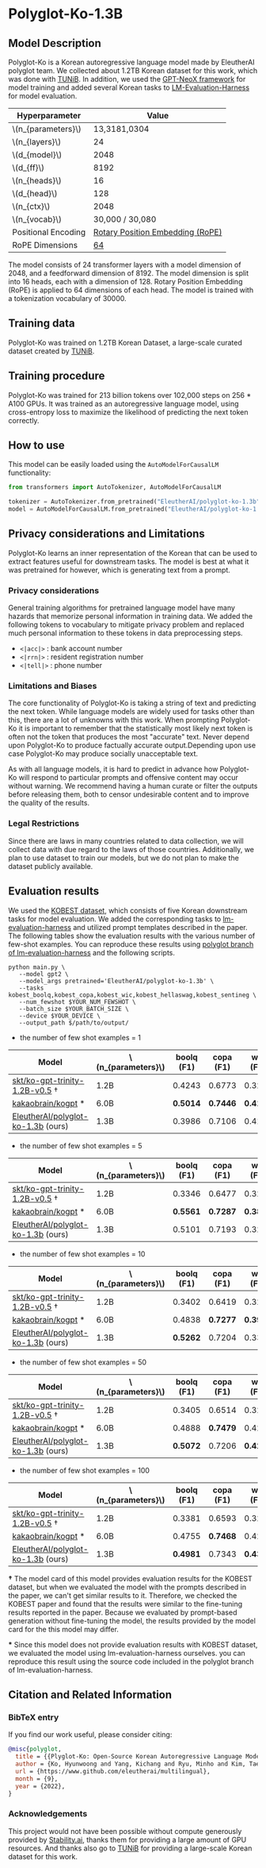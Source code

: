 # Polyglot-Ko-1.3B

## Model Description
Polyglot-Ko is a Korean autoregressive language model made by EleutherAI polyglot team. We collected about 1.2TB Korean dataset for this work, which was done with [TUNiB](https://tunib.ai/). In addition, we used the [GPT-NeoX framework](https://github.com/EleutherAI/gpt-neox) for model training and added several Korean tasks to [LM-Evaluation-Harness](https://github.com/EleutherAI/lm-evaluation-harness) for model evaluation.

| Hyperparameter       | Value                                                                                                                                  |
|----------------------|----------------------------------------------------------------------------------------------------------------------------------------|
| \\(n_{parameters}\\) | 13,3181,0304                                                                                                                           |
| \\(n_{layers}\\)     | 24                                                                                                                                     |
| \\(d_{model}\\)      | 2048                                                                                                                                   |
| \\(d_{ff}\\)         | 8192                                                                                                                                   |
| \\(n_{heads}\\)      | 16                                                                                                                                     |
| \\(d_{head}\\)       | 128                                                                                                                                    |
| \\(n_{ctx}\\)        | 2048                                                                                                                                   |
| \\(n_{vocab}\\)      | 30,000 / 30,080                                                                                                                        |
| Positional Encoding  | [Rotary Position Embedding (RoPE)](https://arxiv.org/abs/2104.09864)                                                                   |
| RoPE Dimensions      | [64](https://github.com/kingoflolz/mesh-transformer-jax/blob/f2aa66e0925de6593dcbb70e72399b97b4130482/mesh_transformer/layers.py#L223) |

The model consists of 24 transformer layers with a model dimension of 2048, and a feedforward dimension of 8192. The model
dimension is split into 16 heads, each with a dimension of 128. Rotary Position Embedding (RoPE) is applied to 64
dimensions of each head. The model is trained with a tokenization vocabulary of 30000.

## Training data

Polyglot-Ko was trained on 1.2TB Korean Dataset, a large-scale curated dataset created by [TUNiB](https://tunib.ai/).

## Training procedure

Polyglot-Ko was trained for 213 billion tokens over 102,000 steps on 256 * A100 GPUs. It was trained as an autoregressive language model, using cross-entropy loss to maximize the likelihood of predicting the next token correctly.

## How to use

This model can be easily loaded using the `AutoModelForCausalLM` functionality:

```python
from transformers import AutoTokenizer, AutoModelForCausalLM

tokenizer = AutoTokenizer.from_pretrained("EleutherAI/polyglot-ko-1.3b")
model = AutoModelForCausalLM.from_pretrained("EleutherAI/polyglot-ko-1.3b")
```

## Privacy considerations and Limitations

Polyglot-Ko learns an inner representation of the Korean that can be used to extract features useful for downstream tasks. The model is best at what it was pretrained for however, which is generating text from a prompt.

### Privacy considerations
General training algorithms for pretrained language model have many hazards that memorize personal information in training data. We added the following tokens to vocabulary to mitigate privacy problem and replaced much personal information to these tokens in data preprocessing steps.

* `<|acc|>` : bank account number
* `<|rrn|>` : resident registration number
* `<|tell|>` : phone number

### Limitations and Biases

The core functionality of Polyglot-Ko is taking a string of text and predicting the next token. While language models are widely used for tasks other than this, there are a lot of unknowns with this work. When prompting Polyglot-Ko it is important to remember that the statistically most likely next token is often not the token that produces the most "accurate" text. Never depend upon Polyglot-Ko to produce factually accurate output.Depending upon use case Polyglot-Ko may produce socially unacceptable text.

As with all language models, it is hard to predict in advance how Polyglot-Ko will respond to particular prompts and offensive content may occur without warning. We recommend having a human curate or filter the outputs before releasing them, both to censor undesirable content and to improve the quality of the results.

### Legal Restrictions
Since there are laws in many countries related to data collection, we will collect data with due regard to the laws of those countries.
Additionally, we plan to use dataset to train our models, but we do not plan to make the dataset publicly available.

## Evaluation results
We used the [KOBEST dataset](https://arxiv.org/abs/2204.04541), which consists of five Korean downstream tasks for model evaluation.
We added the corresponding tasks to [lm-evaluation-harness](https://github.com/EleutherAI/lm-evaluation-harness) and utilized prompt templates described in the paper.
The following tables show the evaluation results with the various number of few-shot examples. You can reproduce these results using [polyglot branch of lm-evaluation-harness](https://github.com/EleutherAI/lm-evaluation-harness/tree/polyglot) and the following scripts.

```console
python main.py \
   --model gpt2 \
   --model_args pretrained='EleutherAI/polyglot-ko-1.3b' \
   --tasks kobest_boolq,kobest_copa,kobest_wic,kobest_hellaswag,kobest_sentineg \
   --num_fewshot $YOUR_NUM_FEWSHOT \
   --batch_size $YOUR_BATCH_SIZE \
   --device $YOUR_DEVICE \
   --output_path $/path/to/output/
```

- the number of few shot examples = 1

| Model                                                                                        | \\(n_{parameters}\\) | boolq (F1) | copa (F1)  | wic (F1)   | hellaswag (F1) | sentineg (F1) | average    |
|----------------------------------------------------------------------------------------------|----------------------|------------|------------|------------|----------------|---------------|------------|
| [skt/ko-gpt-trinity-1.2B-v0.5](https://huggingface.co/skt/ko-gpt-trinity-1.2B-v0.5) &dagger; | 1.2B                 | 0.4243     | 0.6773     | 0.328      | 0.4178         | 0.5587        | 0.48122    |
| [kakaobrain/kogpt](https://huggingface.co/kakaobrain/kogpt) &ast;                            | 6.0B                 | **0.5014** | **0.7446** | **0.4187** | **0.4524**     | 0.7419        | **0.5718** |
| [EleutherAI/polyglot-ko-1.3b](https://huggingface.co/EleutherAI/polyglot-ko-1.3b) (ours)     | 1.3B                 | 0.3986     | 0.7106     | 0.4116     | 0.3884         | **0.8509**    | 0.55202    |

- the number of few shot examples = 5

| Model                                                                                        | \\(n_{parameters}\\) | boolq (F1) | copa (F1)  | wic (F1)   | hellaswag (F1) | sentineg (F1) | average     |
|----------------------------------------------------------------------------------------------|----------------------|------------|------------|------------|----------------|---------------|-------------|
| [skt/ko-gpt-trinity-1.2B-v0.5](https://huggingface.co/skt/ko-gpt-trinity-1.2B-v0.5) &dagger; | 1.2B                 | 0.3346     | 0.6477     | 0.328      | 0.4            | 0.5186        | 0.44578     |
| [kakaobrain/kogpt](https://huggingface.co/kakaobrain/kogpt) &ast;                            | 6.0B                 | **0.5561** | **0.7287** | **0.3802** | **0.456**      | 0.7152        | **0.56724** |
| [EleutherAI/polyglot-ko-1.3b](https://huggingface.co/EleutherAI/polyglot-ko-1.3b) (ours)     | 1.3B                 | 0.5101     | 0.7193     | 0.328      | 0.3984         | **0.8057**    | 0.5523      |

- the number of few shot examples = 10

| Model                                                                                        | \\(n_{parameters}\\) | boolq (F1) | copa (F1)  | wic (F1)   | hellaswag (F1) | sentineg (F1) | average     |
|----------------------------------------------------------------------------------------------|----------------------|------------|------------|------------|----------------|---------------|-------------|
| [skt/ko-gpt-trinity-1.2B-v0.5](https://huggingface.co/skt/ko-gpt-trinity-1.2B-v0.5) &dagger; | 1.2B                 | 0.3402     | 0.6419     | 0.328      | 0.4011         | 0.529         | 0.44804     |
| [kakaobrain/kogpt](https://huggingface.co/kakaobrain/kogpt) &ast;                            | 6.0B                 | 0.4838     | **0.7277** | **0.3989** | **0.4616**     | 0.7422        | 0.56284     |
| [EleutherAI/polyglot-ko-1.3b](https://huggingface.co/EleutherAI/polyglot-ko-1.3b) (ours)     | 1.3B                 | **0.5262** | 0.7204     | 0.3314     | 0.417          | **0.8413**    | **0.56726** |

- the number of few shot examples = 50

| Model                                                                                        | \\(n_{parameters}\\) | boolq (F1) | copa (F1)  | wic (F1)   | hellaswag (F1) | sentineg (F1) | average     |
|----------------------------------------------------------------------------------------------|----------------------|------------|------------|------------|----------------|---------------|-------------|
| [skt/ko-gpt-trinity-1.2B-v0.5](https://huggingface.co/skt/ko-gpt-trinity-1.2B-v0.5) &dagger; | 1.2B                 | 0.3405     | 0.6514     | 0.328      | 0.4214         | 0.3798        | 0.42422     |
| [kakaobrain/kogpt](https://huggingface.co/kakaobrain/kogpt) &ast;                            | 6.0B                 | 0.4888     | **0.7479** | 0.4233     | **0.4754**     | **0.6757**    | **0.56222** |
| [EleutherAI/polyglot-ko-1.3b](https://huggingface.co/EleutherAI/polyglot-ko-1.3b) (ours)     | 1.3B                 | **0.5072** | 0.7206     | **0.4288** | 0.4416         | 0.6049        | 0.54062     |

- the number of few shot examples = 100

| Model                                                                                        | \\(n_{parameters}\\) | boolq (F1) | copa (F1)  | wic (F1)   | hellaswag (F1) | sentineg (F1) | average     |
|----------------------------------------------------------------------------------------------|----------------------|------------|------------|------------|----------------|---------------|-------------|
| [skt/ko-gpt-trinity-1.2B-v0.5](https://huggingface.co/skt/ko-gpt-trinity-1.2B-v0.5) &dagger; | 1.2B                 | 0.3381     | 0.6593     | 0.328      | 0.4187         | 0.3798        | 0.42478     |
| [kakaobrain/kogpt](https://huggingface.co/kakaobrain/kogpt) &ast;                            | 6.0B                 | 0.4755     | **0.7468** | 0.4225     | **0.458**      | **0.7081**    | **0.56218** |
| [EleutherAI/polyglot-ko-1.3b](https://huggingface.co/EleutherAI/polyglot-ko-1.3b) (ours)     | 1.3B                 | **0.4981** | 0.7343     | **0.4329** | 0.426          | 0.5948        | 0.53722     |

<p><strong>&dagger;</strong> The model card of this model provides evaluation results for the KOBEST dataset, but when we evaluated the model with the prompts described in the paper, we can't get similar results to it. Therefore, we checked the KOBEST paper and found that the results were similar to the fine-tuning results reported in the paper. Because we evaluated by prompt-based generation without fine-tuning the model, the results provided by the model card for the this model may differ.</p>

<p><strong>&ast;</strong> Since this model does not provide evaluation results with KOBEST dataset, we evaluated the model using lm-evaluation-harness ourselves. you can reproduce this result using the source code included in the polyglot branch of lm-evaluation-harness.</p>

## Citation and Related Information

### BibTeX entry

If you find our work useful, please consider citing:

```bibtex
@misc{polyglot,
  title = {{Plyglot-Ko: Open-Source Korean Autoregressive Language Model}},
  author = {Ko, Hyunwoong and Yang, Kichang and Ryu, Minho and Kim, Taekyun and Yang, Seungmu and Hyun, jiwung and Park, Sungho},
  url = {https://www.github.com/eleutherai/multilingual},
  month = {9},
  year = {2022},
}
```

### Acknowledgements

This project would not have been possible without compute generously provided by [Stability.ai](https://stability.ai), thanks them for providing a large amount of GPU resources. And thanks also go to [TUNiB](https://tunib.ai) for providing a large-scale Korean dataset for this work.

